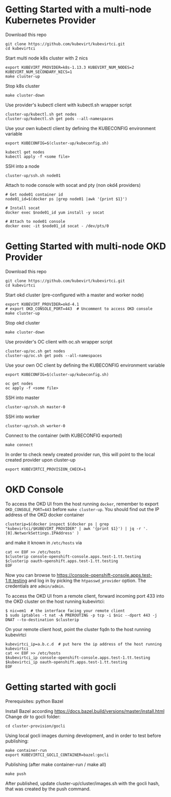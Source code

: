 # Getting Started with a multi-node Kubernetes Provider

Download this repo
```
git clone https://github.com/kubevirt/kubevirtci.git
cd kubevirtci
```

Start multi node k8s cluster with 2 nics
```
export KUBEVIRT_PROVIDER=k8s-1.13.3 KUBEVIRT_NUM_NODES=2 KUBEVIRT_NUM_SECONDARY_NICS=1
make cluster-up
```

Stop k8s cluster
```
make cluster-down
```

Use provider's kubectl client with kubectl.sh wrapper script
```
cluster-up/kubectl.sh get nodes
cluster-up/kubectl.sh get pods --all-namespaces
```

Use your own kubectl client by defining the KUBECONFIG environment variable
```
export KUBECONFIG=$(cluster-up/kubeconfig.sh)

kubectl get nodes
kubectl apply -f <some file>
```

SSH into a node
```
cluster-up/ssh.sh node01
```

Attach to node console with socat and pty (non okd4 providers)
```
# Get node01 container id
node01_id=$(docker ps |grep node01 |awk '{print $1}')

# Install socat
docker exec $node01_id yum install -y socat

# Attach to node01 console
docker exec -it $node01_id socat - /dev/pts/0
```

# Getting Started with multi-node OKD Provider

Download this repo
```
git clone https://github.com/kubevirt/kubevirtci.git
cd kubevirtci
```

Start okd cluster (pre-configured with a master and worker node)
```
export KUBEVIRT_PROVIDER=okd-4.1
# export OKD_CONSOLE_PORT=443  # Uncomment to access OKD console
make cluster-up
```

Stop okd cluster
```
make cluster-down
```

Use provider's OC client with oc.sh wrapper script
```
cluster-up/oc.sh get nodes
cluster-up/oc.sh get pods --all-namespaces
```

Use your own OC client by defining the KUBECONFIG environment variable
```
export KUBECONFIG=$(cluster-up/kubeconfig.sh)

oc get nodes
oc apply -f <some file>
```

SSH into master
```
cluster-up/ssh.sh master-0
```

SSH into worker
```
cluster-up/ssh.sh worker-0
```

Connect to the container (with KUBECONFIG exported)
```
make connect
```

In order to check newly created provider run,
this will point to the local created provider upon cluster-up
```
export KUBEVIRTCI_PROVISION_CHECK=1
```

# OKD Console
To access the OKD UI from the host running `docker`, remember to export `OKD_CONSOLE_PORT=443` before `make cluster-up`.
You should find out the IP address of the OKD docker container
```
clusterip=$(docker inspect $(docker ps | grep "kubevirtci/$KUBEVIRT_PROVIDER" | awk '{print $1}') | jq -r '.[0].NetworkSettings.IPAddress' )
```
and make it known in `/etc/hosts` via
```
cat << EOF >> /etc/hosts
$clusterip console-openshift-console.apps.test-1.tt.testing
$clusterip oauth-openshift.apps.test-1.tt.testing
EOF
```
Now you can browse to https://console-openshift-console.apps.test-1.tt.testing
and log in by picking the `htpasswd_provider` option. The credentials are `admin/admin`.


To access the OKD UI from a remote client, forward incoming port 433 into the OKD cluster
on the host running kubevirtci:
```
$ nic=em1  # the interface facing your remote client
$ sudo iptables -t nat -A PREROUTING -p tcp -i $nic --dport 443 -j DNAT --to-destination $clusterip
```
On your remote client host, point the cluster fqdn to the host running kubevirtci
```
kubevirtci_ip=a.b.c.d  # put here the ip address of the host running kubevirtci
cat << EOF >> /etc/hosts
$kubevirtci_ip console-openshift-console.apps.test-1.tt.testing
$kubevirtci_ip oauth-openshift.apps.test-1.tt.testing
EOF
```

# Getting started with gocli
Prerequisites:
python
Bazel

Install Bazel according https://docs.bazel.build/versions/master/install.html
Change dir to gocli folder:
```
cd cluster-provision/gocli
```

Using local gocli images durning development, and in order to test before publishing:
```
make container-run
export KUBEVIRTCI_GOCLI_CONTAINER=bazel:gocli
```

Publishing (after make container-run / make all)
```
make push 
```

After published, update cluster-up/cluster/images.sh with the gocli hash, that was created by the push command.

